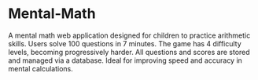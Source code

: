 # Mental-Math
A mental math web application designed for children to practice arithmetic skills.  Users solve 100 questions in 7 minutes.  The game has 4 difficulty levels, becoming progressively harder.  All questions and scores are stored and managed via a database.  Ideal for improving speed and accuracy in mental calculations.
